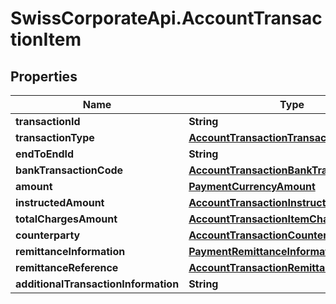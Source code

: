 # SwissCorporateApi.AccountTransactionItem

## Properties
Name | Type | Description | Notes
------------ | ------------- | ------------- | -------------
**transactionId** | **String** |  | 
**transactionType** | [**AccountTransactionTransactionType**](AccountTransactionTransactionType.md) |  | 
**endToEndId** | **String** |  | [optional] 
**bankTransactionCode** | [**AccountTransactionBankTransactionCode**](AccountTransactionBankTransactionCode.md) |  | [optional] 
**amount** | [**PaymentCurrencyAmount**](PaymentCurrencyAmount.md) |  | 
**instructedAmount** | [**AccountTransactionInstructedAmount**](AccountTransactionInstructedAmount.md) |  | [optional] 
**totalChargesAmount** | [**AccountTransactionItemCharges**](AccountTransactionItemCharges.md) |  | [optional] 
**counterparty** | [**AccountTransactionCounterparty**](AccountTransactionCounterparty.md) |  | [optional] 
**remittanceInformation** | [**PaymentRemittanceInformation**](PaymentRemittanceInformation.md) |  | [optional] 
**remittanceReference** | [**AccountTransactionRemittanceReference**](AccountTransactionRemittanceReference.md) |  | [optional] 
**additionalTransactionInformation** | **String** |  | [optional] 


